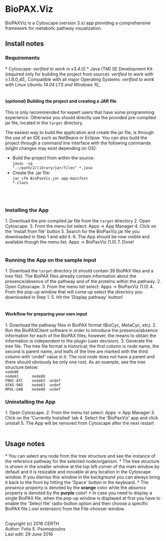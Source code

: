BioPAX.Viz
==========

BioPAXViz is a Cytoscape (version 3.x) app providing a comprehensive framework for metabolic pathway visualization.


<h2>Install notes</h2>
<h3>Requirements</h3>
* Cytoscape: <i>verified to work in v3.4.0)</i>
* Java (TM) SE Development Kit (required only for building the project from source): <i>verified to work with v.1.8.0_45_</i>
Compatible with all major Operating Systems: <i>verified to work with Linux Ubuntu 14.04 LTS and Windows 10_</i>
<br/>
<br/>


<h4>(<i>optional</i>) Building the project and creating a JAR file</h4>
This is only recommended for expert users that have some programming experience. Otherwise you should directly use the provided pre-compiled jar file, located in the <code>target</code> directory.

The easiest way to build the application and create the jar file, is through the use of an IDE such as NetBeans or Eclipse.
You can also build the project through a command line interface with the following commands (slight changes may exist depending on OS):
* Build the project from within the source:<br/>
<code>javac -cp ".:/path/2/library/jar/files" *.java</code>
* Create the .jar file:<br/>
<code>jar cfm BioPaxViz.jar app-manifest *.class</code>
<br/>
<br/>


<h3>Installing the App</h3>
1. Download the pre-compiled jar file from the <code>target</code> directory
2. Open Cytoscape. 
3. From the menu list select: Apps -> App Manager 
4. Click on the 'Install from file' button
5. Search for the BioPaxViz.jar file you downloaded in Step 1 and add it.
6. The App should be now visible and available though the menu list: Apps -> BioPaxViz (1.0)
7. Done!
<br/>
<br/>

<h3>Running the App on the sample input</h3>
1. Download the <code>target</code> directory (it should contain 39 BioPAX files and a tree file). The BioPAX files already contain information about the presence/absence of the pathway and of the proteins within the pathway.
2. Open Cytoscape.
3. From the menu list select:
Apps -> BioPaxViz (1.0)
4. From the pop-up window that will come up select the directory you downloaded in Step 1.
5. Hit the 'Display pathway' button!
<br/>
<br/>

<h4>Workflow for preparing your own input</h4>
1. Download the pathway files in BioPAX format (BioCyc, MetaCyc, etc).
2. Run the BioPAXClient software in order to introduce the presence/absence information for each of the BioPAX files; however, the means to obtain the information is independent to the plugin (user decision).
3. Generate the tree file. The tree file format is historical; the first column is node name, the second is parent name, and leafs of the tree are marked with the third column with ‘undef’ value in it. The root node does not have a parent and there should obviously be only one root. As an example, see the tree structure below:

<code>
node80
node63		node80
FNUC-ATC	node63	undef
XFAS-9A5	node63	undef
MPUL-UAB	node80	undef
</code>


<h3>Uninstalling the App</h3>
1. Open Cytoscape. 
2. From the menu list select: Apps -> App Manager 
3. Click on the 'Currently Installed' tab
4. Select the 'BioPaxViz' app and click unistall
5. The App will be removed from Cytoscape after the next restart
<br/>
<br/>


<h2>Usage notes</h2>
* You can select any node from the tree structure and see the instance of the reference pathway for the selected node/organism. 
* The tree structure is shown in the smaller window at the top left corner of the main window by default and it is resizable and movable at any location in the Cytoscape window. If you dismiss this window in the background you can always bring it back to the front by hitting the 'Space' button in the keyboard.
* The <i>presence</i> property is denoted by the <b>orange</b> color while the <i>absence</i> property is denoted by the <b>purple</b> color!
* In case you need to display a single BioPAX file, when the pop-up window is displayed at first you have to enable the 'Select file' radio-button option and then choose a specific BioPAX file (.owl extension) from the File-chooser window.
<br/>
<br/>

Copyright (c) 2016 CERTH<br/>
Author: Fotis E. Psomopoulos<br/>
Last edit: 29 June 2016
